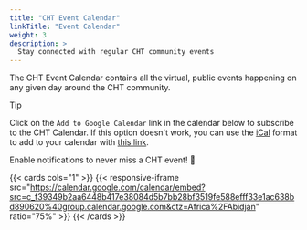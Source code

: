 ```yaml
---
title: "CHT Event Calendar"
linkTitle: "Event Calendar"
weight: 3
description: >
  Stay connected with regular CHT community events
---
```


The CHT Event Calendar contains all the virtual, public events happening on any given day around the CHT community.

> [!TIP]
> Click on the `Add to Google Calendar` link in the calendar below to subscribe to the CHT Calendar. If this option doesn't work, you can use the [iCal](https://en.wikipedia.org/wiki/ICalendar) format to add to your calendar with [this link](https://calendar.google.com/calendar/ical/c_f39349b2aa6448b417e38084d5b7bb28bf3519fe588efff33e1ac638bd890620%40group.calendar.google.com/public/basic.ics).
> 
> Enable notifications to never miss a CHT event! 🎉

{{< cards cols="1" >}}
{{< responsive-iframe src="https://calendar.google.com/calendar/embed?src=c_f39349b2aa6448b417e38084d5b7bb28bf3519fe588efff33e1ac638bd890620%40group.calendar.google.com&ctz=Africa%2FAbidjan" ratio="75%" >}}
{{< /cards >}}